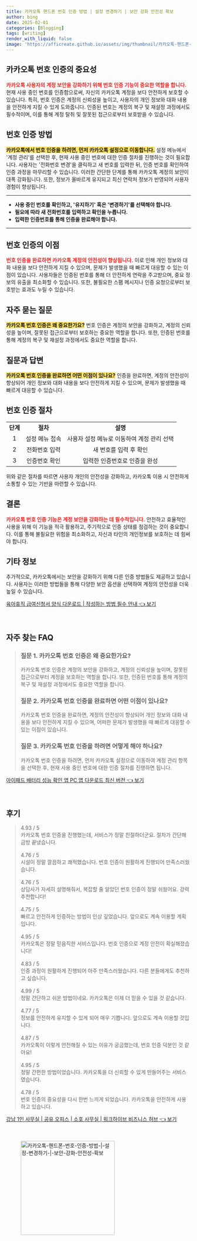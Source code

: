 ```yaml
---
title: 카카오톡 핸드폰 번호 인증 방법 | 설정 변경하기 | 보안 강화 안전성 확보
author: bing
date: 2025-02-01
categories: [Blogging]
tags: [writing]
render_with_liquid: false
image: 'https://afficreate.github.io/assets/img/thumbnail/카카오톡-핸드폰-번호-인증-방법-|-설정-변경하기-|-보안-강화-안전성-확보.webp'
---
```



<h2 id='카카오톡_번호_인증의_중요성'>카카오톡 번호 인증의 중요성</h2>

<p><b><span style="color: #ee2323;">카카오톡 사용자의 계정 보안을 강화하기 위해 번호 인증 기능이 중요한 역할을 합니다.</span></b> 현재 사용 중인 번호를 인증함으로써, 자신의 카카오톡 계정을 보다 안전하게 보호할 수 있습니다. 특히, 번호 인증은 계정의 신뢰성을 높이고, 사용자의 개인 정보와 대화 내용을 안전하게 지킬 수 있게 도와줍니다. 인증된 번호는 계정의 복구 및 재설정 과정에서도 필수적이며, 이를 통해 계정 탈취 및 잘못된 접근으로부터 보호받을 수 있습니다.</p>

<h2 id='번호_인증_방법'>번호 인증 방법</h2>

<p><b><span style="background-color: #ffe066;">카카오톡에서 번호 인증을 하려면, 먼저 카카오톡 설정으로 이동합니다.</span></b> 설정 메뉴에서 '계정 관리'를 선택한 후, 현재 사용 중인 번호에 대한 인증 절차를 진행하는 것이 필요합니다. 사용자는 '전화번호 변경'을 클릭하고 새 번호를 입력한 뒤, 인증 번호를 확인하여 인증 과정을 마무리할 수 있습니다. 이러한 간단한 단계를 통해 카카오톡 계정의 보안이 대폭 강화됩니다. 또한, 정보가 올바르게 유지되고 최신 연락처 정보가 반영되어 사용자 경험이 향상됩니다.</p>

<hr />

<ul>
    <li><b>사용 중인 번호를 확인하고, '유지하기' 혹은 '변경하기'를 선택해야 합니다.</b></li>
    <li><b>필요에 따라 새 전화번호를 입력하고 확인을 누릅니다.</b></li>
    <li><b>입력한 인증번호를 통해 인증을 완료해야 합니다.</b></li>
</ul>

<hr />

<h2 id='번호_인증의_이점'>번호 인증의 이점</h2>

<p><b><span style="color: #ee2323;">번호 인증을 완료하면 카카오톡 계정의 안전성이 향상됩니다.</span></b> 이로 인해 개인 정보와 대화 내용을 보다 안전하게 지킬 수 있으며, 문제가 발생했을 때 빠르게 대응할 수 있는 이점이 있습니다. 사용자들은 인증된 번호를 통해 더 안전하게 연락을 주고받으며, 중요 정보의 유출을 최소화할 수 있습니다. 또한, 불필요한 스팸 메시지나 인증 요청으로부터 보호받는 효과도 누릴 수 있습니다.</p>

<h2 id='자주_묻는_질문'>자주 묻는 질문</h2>

<p><b><span style="background-color: #ffe066;">카카오톡 번호 인증은 왜 중요한가요?</span></b> 번호 인증은 계정의 보안을 강화하고, 계정의 신뢰성을 높이며, 잘못된 접근으로부터 보호하는 중요한 역할을 합니다. 또한, 인증된 번호를 통해 계정의 복구 및 재설정 과정에서도 중요한 역할을 합니다.</p>

<h2 id='질문_과_답변'>질문과 답변</h2>

<p><b><span style="background-color: #ffe066;">카카오톡 번호 인증을 완료하면 어떤 이점이 있나요?</span></b> 인증을 완료하면, 계정의 안전성이 향상되어 개인 정보와 대화 내용을 보다 안전하게 지킬 수 있으며, 문제가 발생했을 때 빠르게 대응할 수 있습니다.</p>

<h2 id='번호_인증_절차'>번호 인증 절차</h2>

<table>
    <tr>
        <td style="text-align: center; height: 17px;"><b>단계</b></td>
        <td style="text-align: center; height: 17px;"><b>절차</b></td>
        <td style="text-align: center; height: 17px;"><b>설명</b></td>
    </tr>
    <tr>
        <td style="text-align: center; height: 17px;">1</td>
        <td style="text-align: center; height: 17px;">설정 메뉴 접속</td>
        <td style="text-align: center; height: 17px;">사용자 설정 메뉴로 이동하여 계정 관리 선택</td>
    </tr>
    <tr>
        <td style="text-align: center; height: 17px;">2</td>
        <td style="text-align: center; height: 17px;">전화번호 입력</td>
        <td style="text-align: center; height: 17px;">새 번호를 입력 후 확인</td>
    </tr>
    <tr>
        <td style="text-align: center; height: 17px;">3</td>
        <td style="text-align: center; height: 17px;">인증번호 확인</td>
        <td style="text-align: center; height: 17px;">입력한 인증번호로 인증을 완성</td>
    </tr>
</table>

<p>위와 같은 절차를 따르면 사용자 개인의 안전성을 강화하고, 카카오톡 이용 시 안전하게 소통할 수 있는 기반을 마련할 수 있습니다.</p>

<h2 id='결론'>결론</h2>

<p><b><span style="color: #ee2323;">카카오톡 번호 인증 기능은 계정 보안을 강화하는 데 필수적입니다.</span></b> 안전하고 효율적인 사용을 위해 이 기능을 적극 활용하고, 주기적으로 인증 상태를 점검하는 것이 중요합니다. 이를 통해 불필요한 위험을 최소화하고, 자신과 타인의 개인정보를 보호하는 데 힘써야 합니다.</p>

<h2 id='기타_정보'>기타 정보</h2>

<p>추가적으로, 카카오톡에서는 보안을 강화하기 위해 다른 인증 방법들도 제공하고 있습니다. 사용자는 이러한 방법들을 통해 다양한 보안 옵션을 선택하여 계정의 안전성을 더욱 높일 수 있습니다.</p>


<p><a class="click-button" title="육아휴직 급여신청서 양식 다운로드 | 작성하는 방법 필수 안내" href="https://afficreate.github.io/posts/%EC%9C%A1%EC%95%84%ED%9C%B4%EC%A7%81-%EA%B8%89%EC%97%AC%EC%8B%A0%EC%B2%AD%EC%84%9C-%EC%96%91%EC%8B%9D-%EB%8B%A4%EC%9A%B4%EB%A1%9C%EB%93%9C-%EC%9E%91%EC%84%B1%ED%95%98%EB%8A%94-%EB%B0%A9%EB%B2%95-%ED%95%84%EC%88%98-%EC%95%88%EB%82%B4/" rel="dofollow">육아휴직 급여신청서 양식 다운로드 | 작성하는 방법 필수 안내 👈 보기</a></p><br>
<h2 id='자주_찾는_FAQ'>자주 찾는 FAQ</h2>
<div itemscope="" itemtype="https://schema.org/FAQPage">
<blockquote>
<div itemscope="" itemprop="mainEntity" itemtype="https://schema.org/Question">
<h3 itemprop="name">질문 1. 카카오톡 번호 인증은 왜 중요한가요?</h3>
<div itemscope="" itemprop="acceptedAnswer" itemtype="https://schema.org/Answer">
<span itemprop="text">
<p>카카오톡 번호 인증은 계정의 보안을 강화하고, 계정의 신뢰성을 높이며, 잘못된 접근으로부터 계정을 보호하는 역할을 합니다. 또한, 인증된 번호를 통해 계정의 복구 및 재설정 과정에서도 중요한 역할을 합니다.</p>
</span>
</div>
</div>
<div itemscope="" itemprop="mainEntity" itemtype="https://schema.org/Question">
<h3 itemprop="name">질문 2. 카카오톡 번호 인증을 완료하면 어떤 이점이 있나요?</h3>
<div itemscope="" itemprop="acceptedAnswer" itemtype="https://schema.org/Answer">
<span itemprop="text">
<p>카카오톡 번호 인증을 완료하면, 계정의 안전성이 향상되어 개인 정보와 대화 내용을 보다 안전하게 지킬 수 있으며, 어떠한 문제가 발생했을 때 빠르게 대응할 수 있는 이점이 있습니다.</p>
</span>
</div>
</div>
<div itemscope="" itemprop="mainEntity" itemtype="https://schema.org/Question">
<h3 itemprop="name">질문 3. 카카오톡 번호 인증을 하려면 어떻게 해야 하나요?</h3>
<div itemscope="" itemprop="acceptedAnswer" itemtype="https://schema.org/Answer">
<span itemprop="text">
<p>카카오톡 번호 인증을 하려면, 먼저 카카오톡 설정으로 이동하여 계정 관리 항목을 선택한 후, 현재 사용 중인 번호에 대한 인증 절차를 진행하면 됩니다.</p>
</span>
</div>
</div>
</blockquote>
</div>
<p><a class="click-button" title="아이패드 배터리 성능 확인 앱 PC 앱 다운로드 최신 버전" href="https://afficreate.github.io/posts/%EC%95%84%EC%9D%B4%ED%8C%A8%EB%93%9C-%EB%B0%B0%ED%84%B0%EB%A6%AC-%EC%84%B1%EB%8A%A5-%ED%99%95%EC%9D%B8-%EC%95%B1-PC-%EC%95%B1-%EB%8B%A4%EC%9A%B4%EB%A1%9C%EB%93%9C-%EC%B5%9C%EC%8B%A0-%EB%B2%84%EC%A0%84/" rel="dofollow">아이패드 배터리 성능 확인 앱 PC 앱 다운로드 최신 버전 👈 보기</a></p><br>
<h2 id='후기'>후기</h2>
<div itemscope itemtype="https://schema.org/Product">
  <blockquote>
  <div itemprop="review" itemscope itemtype="https://schema.org/Review">
      <div itemprop="reviewRating" itemscope itemtype="https://schema.org/Rating"> <span itemprop="ratingValue">4.93</span> / <span itemprop="bestRating">5</span> </div>
      <span itemprop="reviewBody">카카오톡 번호 인증을 진행했는데, 서비스가 정말 친절하더군요. 절차가 간단해 금방 끝냈습니다.</span>
  </div>
  <br>
  <div itemprop="review" itemscope itemtype="https://schema.org/Review">
      <div itemprop="reviewRating" itemscope itemtype="https://schema.org/Rating"> <span itemprop="ratingValue">4.76</span> / <span itemprop="bestRating">5</span> </div>
      <span itemprop="reviewBody">시설이 정말 깔끔하고 쾌적했습니다. 번호 인증이 원활하게 진행되어 만족스러웠습니다.</span>
  </div>
  <br>
  <div itemprop="review" itemscope itemtype="https://schema.org/Review">
      <div itemprop="reviewRating" itemscope itemtype="https://schema.org/Rating"> <span itemprop="ratingValue">4.76</span> / <span itemprop="bestRating">5</span> </div>
      <span itemprop="reviewBody">상담사가 자세히 설명해줘서, 복잡할 줄 알았던 번호 인증이 정말 쉬웠어요. 강력 추천합니다!</span>
  </div>
  <br>
  <div itemprop="review" itemscope itemtype="https://schema.org/Review">
      <div itemprop="reviewRating" itemscope itemtype="https://schema.org/Rating"> <span itemprop="ratingValue">4.75</span> / <span itemprop="bestRating">5</span> </div>
      <span itemprop="reviewBody">빠르고 안전하게 인증하는 방법이 인상 깊었습니다. 앞으로도 계속 이용할 계획입니다.</span>
  </div>
  <br>
  <div itemprop="review" itemscope itemtype="https://schema.org/Review">
      <div itemprop="reviewRating" itemscope itemtype="https://schema.org/Rating"> <span itemprop="ratingValue">4.95</span> / <span itemprop="bestRating">5</span> </div>
      <span itemprop="reviewBody">카카오톡은 정말 믿음직한 서비스입니다. 번호 인증으로 계정 안전이 확실해졌습니다!</span>
  </div>
  <br>
  <div itemprop="review" itemscope itemtype="https://schema.org/Review">
      <div itemprop="reviewRating" itemscope itemtype="https://schema.org/Rating"> <span itemprop="ratingValue">4.83</span> / <span itemprop="bestRating">5</span> </div>
      <span itemprop="reviewBody">인증 과정이 원활하게 진행되어 아주 만족스러웠습니다. 다른 분들에게도 추천하고 싶습니다.</span>
  </div>
  <br>
  <div itemprop="review" itemscope itemtype="https://schema.org/Review">
      <div itemprop="reviewRating" itemscope itemtype="https://schema.org/Rating"> <span itemprop="ratingValue">4.99</span> / <span itemprop="bestRating">5</span> </div>
      <span itemprop="reviewBody">정말 간단하고 쉬운 방법이네요. 카카오톡은 이제 더 믿을 수 있을 것 같습니다.</span>
  </div>
  <br>
  <div itemprop="review" itemscope itemtype="https://schema.org/Review">
      <div itemprop="reviewRating" itemscope itemtype="https://schema.org/Rating"> <span itemprop="ratingValue">4.77</span> / <span itemprop="bestRating">5</span> </div>
      <span itemprop="reviewBody">정보를 안전하게 유지할 수 있게 되어 매우 기쁩니다. 앞으로도 계속 이용할 것입니다.</span>
  </div>
  <br>
  <div itemprop="review" itemscope itemtype="https://schema.org/Review">
      <div itemprop="reviewRating" itemscope itemtype="https://schema.org/Rating"> <span itemprop="ratingValue">4.87</span> / <span itemprop="bestRating">5</span> </div>
      <span itemprop="reviewBody">카카오톡이 이렇게 안전해질 수 있는 이유가 궁금했는데, 번호 인증 덕분인 것 같아요!</span>
  </div>
  <br>
  <div itemprop="review" itemscope itemtype="https://schema.org/Review">
      <div itemprop="reviewRating" itemscope itemtype="https://schema.org/Rating"> <span itemprop="ratingValue">4.95</span> / <span itemprop="bestRating">5</span> </div>
      <span itemprop="reviewBody">정말 간편한 방법이었습니다. 카카오톡을 더 신뢰할 수 있게 만들어주는 서비스였습니다.</span>
  </div>
  <br>
  <div itemprop="review" itemscope itemtype="https://schema.org/Review">
      <div itemprop="reviewRating" itemscope itemtype="https://schema.org/Rating"> <span itemprop="ratingValue">4.78</span> / <span itemprop="bestRating">5</span> </div>
      <span itemprop="reviewBody">번호 인증의 중요성을 다시 한번 느끼게 되었습니다. 카카오톡을 안전하게 사용하고 있습니다.</span>
  </div>
  </blockquote>
</div>
<p><a class="click-button" title="강남 1인 사무실 | 공유 오피스 | 소호 사무실 | 워크하이브 비즈니스 허브" href="https://afficreate.github.io/posts/%EA%B0%95%EB%82%A8-1%EC%9D%B8-%EC%82%AC%EB%AC%B4%EC%8B%A4-%EA%B3%B5%EC%9C%A0-%EC%98%A4%ED%94%BC%EC%8A%A4-%EC%86%8C%ED%98%B8-%EC%82%AC%EB%AC%B4%EC%8B%A4-%EC%9B%8C%ED%81%AC%ED%95%98%EC%9D%B4%EB%B8%8C-%EB%B9%84%EC%A6%88%EB%8B%88%EC%8A%A4-%ED%97%88%EB%B8%8C/" rel="dofollow">강남 1인 사무실 | 공유 오피스 | 소호 사무실 | 워크하이브 비즈니스 허브 👈 보기</a></p><br>
<figure class="image"><img src="https://afficreate.github.io/assets/img/thumbnail/카카오톡-핸드폰-번호-인증-방법-|-설정-변경하기-|-보안-강화-안전성-확보.webp" alt="카카오톡-핸드폰-번호-인증-방법-|-설정-변경하기-|-보안-강화-안전성-확보" width="256" height="256"></figure>